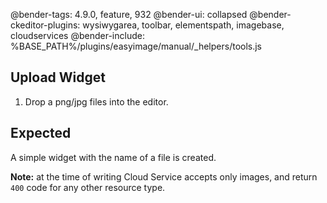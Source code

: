 @bender-tags: 4.9.0, feature, 932
@bender-ui: collapsed
@bender-ckeditor-plugins: wysiwygarea, toolbar, elementspath, imagebase, cloudservices
@bender-include: %BASE_PATH%/plugins/easyimage/manual/_helpers/tools.js

## Upload Widget

1. Drop a png/jpg files into the editor.

## Expected

A simple widget with the name of a file is created.

**Note:** at the time of writing Cloud Service accepts only images, and return `400` code for any other resource type.
